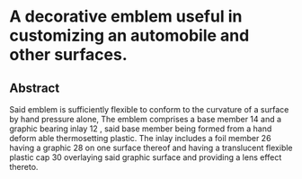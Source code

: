 # A decorative emblem useful in customizing an automobile and other surfaces.

## Abstract
Said emblem is sufficiently flexible to conform to the curvature of a surface by hand pressure alone, The emblem comprises a base member 14 and a graphic bearing inlay 12 , said base member being formed from a hand deform able thermosetting plastic. The inlay includes a foil member 26 having a graphic 28 on one surface thereof and having a translucent flexible plastic cap 30 overlaying said graphic surface and providing a lens effect thereto.